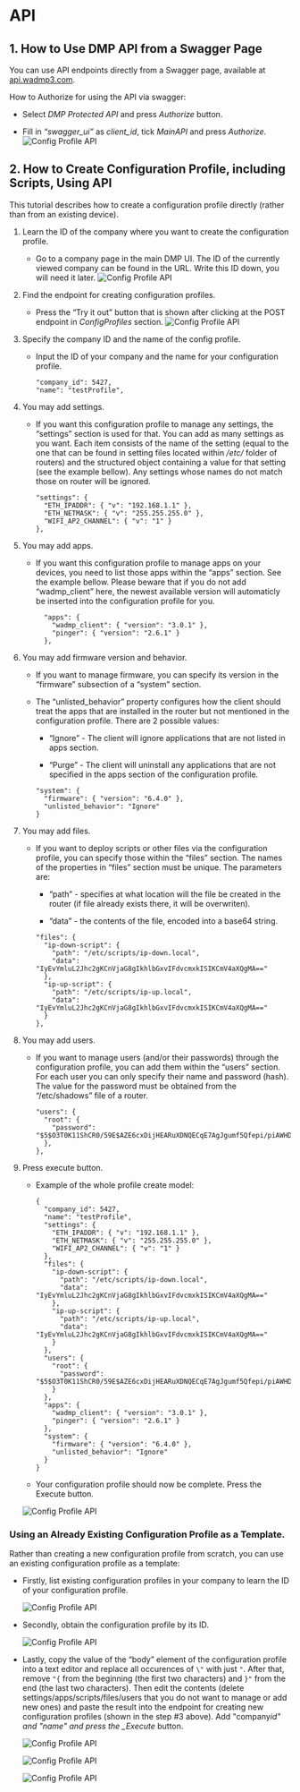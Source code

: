 # API

## 1. How to Use DMP API from a Swagger Page

You can use API endpoints directly from a Swagger page, available at [api.wadmp3.com](https://api.wadmp3.com).

How to Authorize for using the API via swagger:

- Select _DMP Protected API_ and press _Authorize_ button.

- Fill in _“swagger_ui”_ as _client_id_, tick _MainAPI_ and press _Authorize_.
  ![Config Profile API](../images/api/conf_prof_api_02.png)

## 2. How to Create Configuration Profile, including Scripts, Using API

This tutorial describes how to create a configuration profile directly (rather than from an existing device).

1. Learn the ID of the company where you want to create the configuration profile.

   - Go to a company page in the main DMP UI. The ID of the currently viewed company can be found in the URL. Write this ID down, you will need it later.
     ![Config Profile API](../images/api/conf_prof_api_01.png)

2. Find the endpoint for creating configuration profiles.

   - Press the “Try it out” button that is shown after clicking at the POST endpoint in _ConfigProfiles_ section.
     ![Config Profile API](../images/api/conf_prof_api_03.png)

3. Specify the company ID and the name of the config profile.

   - Input the ID of your company and the name for your configuration profile.
     ```
     "company_id": 5427,
     "name": "testProfile",
     ```

4. You may add settings.

   - If you want this configuration profile to manage any settings, the “settings” section is used for that. You can add as many settings as you want. Each item consists of the name of the setting (equal to the one that can be found in setting files located within _/etc/_ folder of routers) and the structured object containing a value for that setting (see the example bellow). Any settings whose names do not match those on router will be ignored.
     ```
     "settings": {
       "ETH_IPADDR": { "v": "192.168.1.1" },
       "ETH_NETMASK": { "v": "255.255.255.0" },
       "WIFI_AP2_CHANNEL": { "v": "1" }
     },
     ```

5. You may add apps.

   - If you want this configuration profile to manage apps on your devices, you need to list those apps within the “apps” section. See the example bellow. Please beware that if you do not add “wadmp_client” here, the newest available version will automaticly be inserted into the configuration profile for you.
     ```
       "apps": {
         "wadmp_client": { "version": "3.0.1" },
         "pinger": { "version": "2.6.1" }
       },
     ```

6. You may add firmware version and behavior.

   - If you want to manage firmware, you can specify its version in the “firmware” subsection of a “system” section.

   * The “unlisted_behavior” property configures how the client should treat the apps that are installed in the router but not mentioned in the configuration profile. There are 2 possible values:

     - “Ignore” - The client will ignore applications that are not listed in apps section.

     - “Purge” - The client will uninstall any applications that are not specified in the apps section of the configuration profile.

     ```
     "system": {
       "firmware": { "version": "6.4.0" },
       "unlisted_behavior": "Ignore"
     }
     ```

7. You may add files.

   - If you want to deploy scripts or other files via the configuration profile, you can specify those within the “files” section. The names of the properties in “files” section must be unique. The parameters are:

     - “path” - specifies at what location will the file be created in the router (if file already exists there, it will be overwriten).

     - “data” - the contents of the file, encoded into a base64 string.

     ```
     "files": {
       "ip-down-script": {
         "path": "/etc/scripts/ip-down.local",
         "data": "IyEvYmluL2Jhc2gKCnVjaG8gIkhlbGxvIFdvcmxkISIKCmV4aXQgMA=="
       },
       "ip-up-script": {
         "path": "/etc/scripts/ip-up.local",
         "data": "IyEvYmluL2Jhc2gKCnVjaG8gIkhlbGxvIFdvcmxkISIKCmV4aXQgMA=="
       }
     },
     ```

8. You may add users.

   - If you want to manage users (and/or their passwords) through the configuration profile, you can add them within the “users” section. For each user you can only specify their name and password (hash). The value for the password must be obtained from the “/etc/shadows” file of a router.
     ```
     "users": {
       "root": {
         "password": "$5$O3T0K11ShCR0/59E$AZE6cxDijHEARuXDNQECqE7AgJgumf5Qfepi/piAWHD"
       },
     },
     ```

9. Press execute button.

   - Example of the whole profile create model:

     ```
     {
       "company_id": 5427,
       "name": "testProfile",
       "settings": {
         "ETH_IPADDR": { "v": "192.168.1.1" },
         "ETH_NETMASK": { "v": "255.255.255.0" },
         "WIFI_AP2_CHANNEL": { "v": "1" }
       },
       "files": {
         "ip-down-script": {
           "path": "/etc/scripts/ip-down.local",
           "data": "IyEvYmluL2Jhc2gKCnVjaG8gIkhlbGxvIFdvcmxkISIKCmV4aXQgMA=="
         },
         "ip-up-script": {
           "path": "/etc/scripts/ip-up.local",
           "data": "IyEvYmluL2Jhc2gKCnVjaG8gIkhlbGxvIFdvcmxkISIKCmV4aXQgMA=="
         }
       },
       "users": {
         "root": {
           "password": "$5$O3T0K11ShCR0/59E$AZE6cxDijHEARuXDNQECqE7AgJgumf5Qfepi/piAWHD"
         }
       },
       "apps": {
         "wadmp_client": { "version": "3.0.1" },
         "pinger": { "version": "2.6.1" }
       },
       "system": {
         "firmware": { "version": "6.4.0" },
         "unlisted_behavior": "Ignore"
       }
     }
     ```

   - Your configuration profile should now be complete. Press the Execute button.

   ![Config Profile API](../images/api/conf_prof_api_10.png)

### Using an Already Existing Configuration Profile as a Template.

Rather than creating a new configuration profile from scratch, you can use an existing configuration profile as a template:

- Firstly, list existing configuration profiles in your company to learn the ID of your configuration profile.

  ![Config Profile API](../images/api/conf_prof_api_11.png)

- Secondly, obtain the configuration profile by its ID.

  ![Config Profile API](../images/api/conf_prof_api_12.png)

- Lastly, copy the value of the “body” element of the configuration profile into a text editor and replace all occurences of `\"` with just `"`. After that, remove `"{` from the beginning (the first two characters) and `}"` from the end (the last two characters). Then edit the contents (delete settings/apps/scripts/files/users that you do not want to manage or add new ones) and paste the result into the endpoint for creating new configuration profiles (shown in the step #3 above). Add "company*id" and "name" and press the \_Execute* button.

  ![Config Profile API](../images/api/conf_prof_api_13.png)

  ![Config Profile API](../images/api/conf_prof_api_14.png)

  ![Config Profile API](../images/api/conf_prof_api_15.png)
